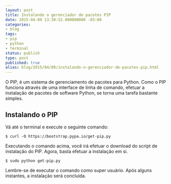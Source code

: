 ```yaml
---
layout: post
title: Instalando o gerenciador de pacotes PIP
date: 2015-04-09 13:30:52.000000000 -03:00
categories:
- blog
tags:
- pip
- python
- terminal
status: publish
type: post
published: true
alias: blog/2015/04/09/instalando-o-gerenciador-de-pacotes-pip.html
---
```


O PIP, é um sistema de gerenciamento de pacotes para Python.
Como o PIP funciona através de uma interface de linha de comando, efetuar a instalação de pacotes de software Python, se torna uma tarefa bastante simples.

## Instalando o PIP

Vá até o terminal e execute o seguinte comando:

	$ curl -O https://bootstrap.pypa.io/get-pip.py

Executando o comando acima, você irá efetuar o download do script de instalação do PIP.
Agora, basta efetuar a instalação em si.

	$ sudo python get-pip.py

Lembre-se de executar o comando como super usuário.
Após alguns instantes, a instalação será concluída.
